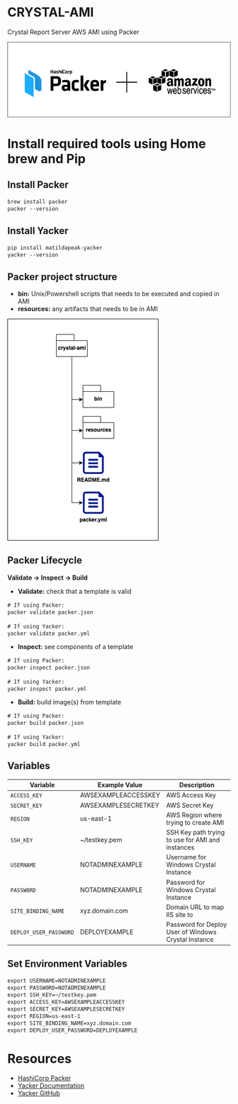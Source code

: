 # **CRYSTAL-AMI**
Crystal Report Server AWS AMI using Packer

![](images/PackerAWS.png)

# **Install required tools using Home brew and Pip**
## **Install Packer**
```
brew install packer
packer --version
```

## **Install Yacker**
```
pip install matildapeak-yacker
yacker --version
```

## **Packer project structure**
- **bin:** Unix/Powershell scripts that needs to be executed and copied in AMI
- **resources:** any artifacts that needs to be in AMI

![](images/PackerPackageStructure.png)

## **Packer Lifecycle**
**Validate → Inspect → Build**
- **Validate:** check that a template is valid
```
# If using Packer:
packer validate packer.json

# If using Yacker:
yacker validate packer.yml
```
- **Inspect:** see components of a template
```
# If using Packer:
packer inspect packer.json

# If using Yacker:
yacker inspect packer.yml
```
- **Build:** build image(s) from template
```
# If using Packer:
packer build packer.json

# If using Yacker:
yacker build packer.yml
```


## **Variables**
| Variable     | Example Value | Description |
| ------------ | ------------- | ----------- |
| `ACCESS_KEY` | AWSEXAMPLEACCESSKEY | AWS Access Key |
| `SECRET_KEY` | AWSEXAMPLESECRETKEY | AWS Secret Key |
| `REGION`     | us-east-1 | AWS Region where trying to create AMI |
| `SSH_KEY`    | ~/testkey.pem | SSH Key path trying to use for AMI and instances |
| `USERNAME`   | NOTADMINEXAMPLE | Username for Windows Crystal Instance |
| `PASSWORD`   | NOTADMINEXAMPLE | Password for Windows Crystal Instance |
| `SITE_BINDING_NAME` | xyz.domain.com | Domain URL to map IIS site to |
| `DEPLOY_USER_PASSWORD` | DEPLOYEXAMPLE | Password for Deploy User of Windows Crystal Instance |


## **Set Environment Variables**
```
export USERNAME=NOTADMINEXAMPLE
export PASSWORD=NOTADMINEXAMPLE
export SSH_KEY=~/testkey.pem
export ACCESS_KEY=AWSEXAMPLEACCESSKEY
export SECRET_KEY=AWSEXAMPLESECRETKEY
export REGION=us-east-1
export SITE_BINDING_NAME=xyz.domain.com
export DEPLOY_USER_PASSWORD=DEPLOYEXAMPLE
```

# **Resources**
* [HashiCorp Packer](https://www.packer.io)
* [Yacker Documentation](https://yacker.readthedocs.io/en/latest/)
* [Yacker GitHub](https://gitlab.com/matilda.peak/yacker)